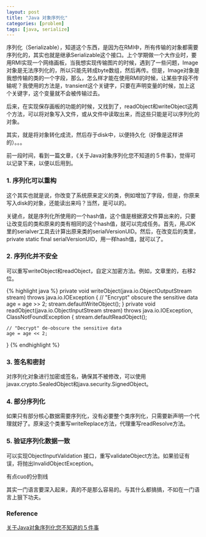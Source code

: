 ```yaml
---
layout: post
title: "Java 对象序列化"
categories: [problem]
tags: [java, serialize]
---
```


序列化（Serializable），知道这个东西，是因为在RMI中，所有传输的对象都需要序列化的，其实也就是继承Serializable这个接口。上个学期做一个大作业时，要用RMI实现一个网络画板，当我想实现传输图片的时候，遇到了一些问题，Image对象是无法序列化的，所以只能先转成byte数组，然后再传。但是，Image对象是我想传输的类的一个字段，那么，怎么样才能在使用RMI的时候，让某些字段不传输呢？我使用的方法是，transient这个关键字，只要在声明变量的时候，加上这个关键字，这个变量就不会被传输过去。

后来，在实现保存画板的功能的时候，又找到了，readObject和writeObject这两个方法，可以将对象写入文件，或从文件中读取出来，而这些只能是可以序列化的对象。

其实，就是将对象转化成流，然后存于disk中，以便持久化（好像是这样讲的）。。。

前一段时间，看到一篇文章，《关于Java对象序列化您不知道的５件事》，觉得可以记录下来，以便以后用到。

### 1. 序列化可以重构

这个其实也就是说，你改变了系统原来定义的类，例如增加了字段，但是，你原来写入disk的对象，还能读出来吗？当然，是可以的。

关键点，就是序列化所使用的一个hash值，这个值是根据源文件算出来的，只要让改变后的类和原来的类有相同的这个hash值，就可以完成任务。首先，用JDK里的serialver工具去计算出原来类的serialVersionUID。然后，在改变后的类里，private static final serialVersionUID，用一样hash值，就可以了。

### 2. 序列化并不安全

可以重写writeObject和readObject，自定义加密方法。例如，文章里的，右移2位。

{% highlight java %}
private void writeObject(java.io.ObjectOutputStream stream)
    throws java.io.IOException
{
    // "Encrypt" obscure the sensitive data
    age = age >> 2;
    stream.defaultWriteObject();
}
private void readObject(java.io.ObjectInputStream stream)
    throws java.io.IOException, ClassNotFoundException
{
    stream.defaultReadObject();

    // "Decrypt" de-obscure the sensitive data
    age = age << 2;
}
{% endhighlight %}


### 3. 签名和密封

对序列化对象进行加密或签名，确保其不被修改，可以使用javax.crypto.SealedObject和java.security.SignedObject。

### 4. 部分序列化

如果只有部分核心数据需要序列化，没有必要整个类序列化，只需要新声明一个代理就好了。原来这个类重写writeReplace方法，代理重写readResolve方法。

### 5. 验证序列化数据一致

可以实现ObjectInputValidation 接口，重写validateObject方法。如果验证有误，将抛出InvalidObjectException。

有点cuo的分割线

其实一门语言要深入起来，真的不是那么容易的。与其什么都搞搞，不如在一门语言上狠下功夫。

### Reference

[关于Java对象序列化您不知道的５件事](http://www.ibm.com/developerworks/cn/java/j-5things1/index.html?ca=drs-cn-0504)